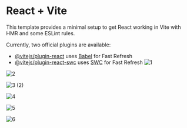 # React + Vite

This template provides a minimal setup to get React working in Vite with HMR and some ESLint rules.

Currently, two official plugins are available:

- [@vitejs/plugin-react](https://github.com/vitejs/vite-plugin-react/blob/main/packages/plugin-react/README.md) uses [Babel](https://babeljs.io/) for Fast Refresh
- [@vitejs/plugin-react-swc](https://github.com/vitejs/vite-plugin-react-swc) uses [SWC](https://swc.rs/) for Fast Refresh
![1](https://github.com/Sachin-God/University-website-Clone/assets/113123578/bd85f623-48c7-4818-b9cd-d54f03a992ae)

![2](https://github.com/Sachin-God/University-website-Clone/assets/113123578/42f1948c-e24b-4d34-8ef1-98c694cba793)

![3 (2)](https://github.com/Sachin-God/University-website-Clone/assets/113123578/ca984940-06bf-48c2-9629-275731f5309f)

![4](https://github.com/Sachin-God/University-website-Clone/assets/113123578/cc32904b-6187-48d5-afa3-eb7e7d1a9c48)

![5](https://github.com/Sachin-God/University-website-Clone/assets/113123578/45ea14e4-09ca-4a5f-b726-7883e96b608e)

![6](https://github.com/Sachin-God/University-website-Clone/assets/113123578/e218e433-1343-4b9f-bf57-ce4f323f16c4)
